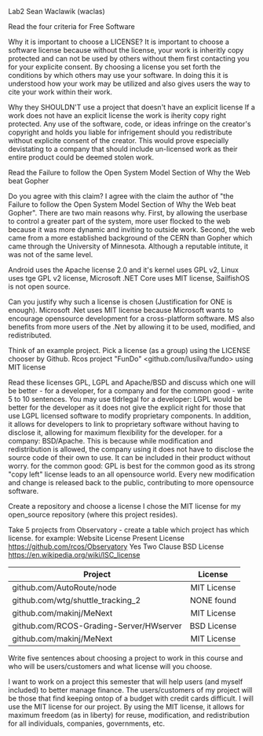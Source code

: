 Lab2 Sean Waclawik (waclas)

Read the four criteria for Free Software

Why it is important to choose a LICENSE?
  It is important to choose a software license because without the license, your work is inheritly copy protected and can not 
  be used by others without them first contacting you for your explicite consent. By choosing a license you set forth the conditions
  by which others may use your software. In doing this it is understood how your work may be utilized and also gives users the way to 
  cite your work within their work.

Why they SHOULDN'T use a project that doesn't have an explicit license
  If a work does not have an explicit license the work is iherity copy right protected. Any use of the software, code, or ideas
  infringe on the creator's copyright and holds you liable for infrigement should you redistribute without explicite consent of 
  the creator. This would prove especially devistating to a company that should include un-licensed work as their entire product 
  could be deemed stolen work.

Read the Failure to follow the Open System Model Section of Why the Web beat Gopher

Do you agree with this claim? I agree with the claim the author of "the Failure to follow the Open System Model Section of Why the Web beat Gopher". There are two main reasons why. First, by allowing the userbase to control a greater part of the system, more user flocked to the web because it was more dynamic and inviting to outside work. Second, the web came from a more established background of the CERN than Gopher which came through the University of Minnesota. Although a reputable intitute, it was not of the same level.

Android uses the Apache license 2.0 and it's kernel uses GPL v2, Linux uses tge GPL v2 license, Microsoft .NET Core uses MIT license, SailfishOS is not open source.

Can you justify why such a license is chosen (Justification for ONE is enough).
  Microsoft .Net uses MIT license because  Microsoft wants to encourage opensource development for a cross-platform software. MS also   benefits from more users of the .Net by allowing it to be used, modified, and redistributed.
  
Think of an example project. Pick a license (as a group) using the LICENSE chooser by Github.
  Rcos project "FunDo" <github.com/lusilva/fundo> using MIT license
  
Read these licenses GPL, LGPL and Apache/BSD and discuss which one will be better - for a developer, for a company and for the common good - write 5 to 10 sentences. You may use tldrlegal
  for a developer: LGPL would be better for the developer as it does not give the explicit right for those that use LGPL licensed        software to modify proprietary components. In addition, it allows for developers to link to proprietary software without having to      disclose it, allowing for maximum flexibility for the developer.
  for a company: BSD/Apache. This is because while modification and redistribution is allowed, the company using it does not have to        disclose the source code of their own to use. It can be included in their product without worry.
  for the common good: GPL is best for the common good as its strong "copy left" license leads to an all opensource world. Every new        modification and change is released back to the public, contributing to more opensource software.

Create a repository and choose a license
  I chose the MIT license for my open_source repository (where this project resides).

Take 5 projects from Observatory - create a table which project has which license. for example:
Website	License Present	License
https://github.com/rcos/Observatory	Yes	Two Clause BSD License https://en.wikipedia.org/wiki/ISC_license

| Project        | License      | 
| ------------- |:-------------:|
| github.com/AutoRoute/node      | MIT License | 
| github.com/wtg/shuttle_tracking_2      | NONE found  |
| github.com/makinj/MeNext | MIT License |
| github.com/RCOS-Grading-Server/HWserver | BSD License |
| github.com/makinj/MeNext | MIT License |

Write five sentences about choosing a project to work in this course and who will be users/customers and what license will you choose.

I want to work on a project this semester that will help users (and myself included) to better manage finance. 
The users/customers of my project will be those that find keeping ontop of a budget with credit cards difficult.
I will use the MIT license for our project. By using the MIT license, it allows for maximum freedom (as in liberty) for reuse, modification, and redistribution for all individuals, companies, governments, etc.
